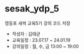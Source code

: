 # sesak_ydp_5
영등포 새싹 교육5기 강의 코드 저장

 - 작성자 : 김태균
 - 교육일정 : 23.07.17 ~ 24.01.19
 - 강의일정 : 월, 수, 금 13:00 ~ 19:00
